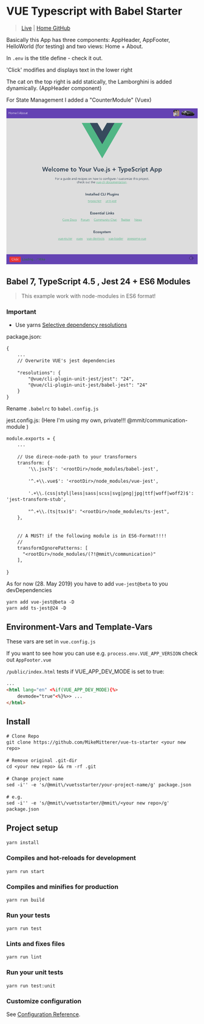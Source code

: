 # VUE Typescript with Babel Starter

> [Live](http://vuetsstarter.example.mikemitterer.at) | [Home GitHub](https://github.com/MikeMitterer/vue-ts-starter)

Basically this App has three components: AppHeader, AppFooter, HelloWorld (for testing)
and two views: Home + About.

In `.env` is the title define - check it out.

'Click' modifies and displays text in the lower right

The cat on the top right is add statically, the Lamborghini is added dynamically. (AppHeader component)

For State Management I added a "CounterModule" (Vuex)

![Screenshot](doc/screenshot.png)

## Babel 7, TypeScript 4.5 , Jest 24 + ES6 Modules
> This example work with node-modules in ES6 format!

### Important

   - Use yarns [Selective dependency resolutions](https://yarnpkg.com/en/docs/selective-version-resolutions)

package.json:

    {
        ...
        // Overwrite VUE's jest dependencies
        
        "resolutions": {
            "@vue/cli-plugin-unit-jest/jest": "24",
            "@vue/cli-plugin-unit-jest/babel-jest": "24"
        }
    }   

Rename `.babelrc` to `babel.config.js`

jest.config.js: (Here I'm using my own, private!!! @mmit/communication-module )

    module.exports = {
        ...

        // Use direce-node-path to your transformers        
        transform: {
            '\\.jsx?$': '<rootDir>/node_modules/babel-jest',
    
            '^.+\\.vue$': '<rootDir>/node_modules/vue-jest',
    
            '.+\\.(css|styl|less|sass|scss|svg|png|jpg|ttf|woff|woff2)$': 'jest-transform-stub',
    
            "^.+\\.(ts|tsx)$": "<rootDir>/node_modules/ts-jest",
        },

                    
        // A MUST! if the following module is in ES6-Format!!!!
        //
        transformIgnorePatterns: [
          "<rootDir>/node_modules/(?!@mmit\/communication)"
        ],
    
    }
  
As for now (28. May 2019) you have to add `vue-jest@beta` to you devDependencies

    yarn add vue-jest@beta -D
    yarn add ts-jest@24 -D
     
## Environment-Vars and Template-Vars

These vars are set in `vue.config.js`

If you want to see how you can use e.g. `process.env.VUE_APP_VERSION` check out `AppFooter.vue`

`/public/index.html` tests if VUE_APP_DEV_MODE is set to true:

```html
...
<html lang="en" <%if(VUE_APP_DEV_MODE){%>
    devmode="true"<%}%>> ...
</html>
```

## Install

    # Clone Repo
    git clone https://github.com/MikeMitterer/vue-ts-starter <your new repo>

    # Remove original .git-dir
    cd <your new repo> && rm -rf .git

    # Change project name
    sed -i'' -e 's/@mmit\/vuetsstarter/your-project-name/g' package.json

    # e.g.
    sed -i'' -e 's/@mmit\/vuetsstarter/@mmit\/<your new repo>/g' package.json

## Project setup

```
yarn install
```

### Compiles and hot-reloads for development

```
yarn run start
```

### Compiles and minifies for production

```
yarn run build
```

### Run your tests

```
yarn run test
```

### Lints and fixes files

```
yarn run lint
```

### Run your unit tests

```
yarn run test:unit
```

### Customize configuration

See [Configuration Reference](https://cli.vuejs.org/config/).

